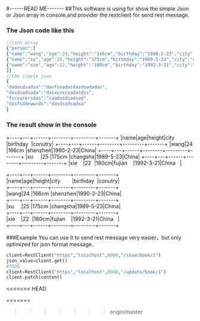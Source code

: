 #------READ ME-------
##This software is using for show the simple Json or Json array in console,and provider the restclient for send rest message.
### The Json code like this

```javascript
//json array
{"person":[
{"name":"wang","age":24,"height":"166cm","birthday":"1990-2-23","city":"shenzhen","conutry":"China"},
{"name":"xu","age":25,"height":"175cm","birthday":"1989-5-23","city":"changsha","conutry":"China"},
{"name":"xie","age":22,"height":"180cm","birthday":"1992-3-21","city":"fujian","conutry":"China"}
]}
//the simple json 
{
"dadasdsadsa":"davfssadasdasdsadadas",
"dasdsadsada":"dasxczxcsadasdss",
"fscsarersdas":"caadasdsadsad",
"dasfsddewwsds":"dasdsadsadsa"
}
```

### The result show in the console 


+----+---+------+--------+---------+-------+
|name|age|height|city&emsp;&emsp;   |birthday &nbsp;|conutry|
+----+---+------+--------+---------+-------+
|wang|24 |166cm |shenzhen|1990-2-23|China|
+----+---+------+--------+---------+-------+
|xu  &nbsp;&nbsp;&nbsp;&nbsp;|25 |175cm |changsha|1989-5-23|China|
+----+---+------+--------+---------+-------+
|xie &nbsp;&nbsp;&nbsp;|22&nbsp; |180cm|fujian&nbsp;&nbsp;&nbsp;  |1992-3-21|China &nbsp; |

+----+---+------+--------+---------+-------+  
|name|age|height|city&emsp;&emsp;   |birthday &nbsp;|conutry|  
+----+---+------+--------+---------+-------+  
|wang|24 |166cm |shenzhen|1990-2-23|China|  
+----+---+------+--------+---------+-------+  
|xu  &nbsp;&nbsp;&nbsp;&nbsp;|25 |175cm |changsha|1989-5-23|China|  
+----+---+------+--------+---------+-------+  
|xie &nbsp;&nbsp;&nbsp;|22&nbsp; |180cm|fujian&nbsp;&nbsp;&nbsp;  |1992-3-21|China &nbsp; |  
+----+---+------+--------+---------+-------+

###Example
You can use it to send rest message very easier，but only optimized for json format message. 
```python
client=RestClient("https","localhost",8086,"/show/book/1")
json_value=client.get()
#TODO
client=RestClient("https","localhost",8086,"/update/book/1")
client.patch(content)
```
<<<<<<< HEAD

=======
>>>>>>> origin/master
